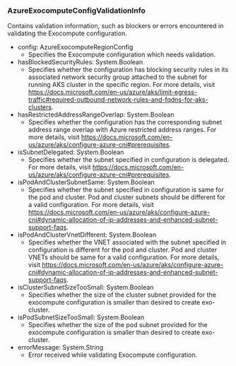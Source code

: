 ### AzureExocomputeConfigValidationInfo
Contains validation information, such as blockers or errors encountered in validating the Exocompute configuration.

- config: AzureExocomputeRegionConfig
  - Specifies the Exocompute configuration which needs validation.
- hasBlockedSecurityRules: System.Boolean
  - Specifies whether the configuration has blocking security rules in its associated network security group attached to the subnet for running AKS cluster in the specific region. For more details, visit https://docs.microsoft.com/en-us/azure/aks/limit-egress-traffic#required-outbound-network-rules-and-fqdns-for-aks-clusters.
- hasRestrictedAddressRangeOverlap: System.Boolean
  - Specifies whether the configuration has the corresponding subnet address range overlap with Azure restricted address ranges. For more details, visit https://docs.microsoft.com/en-us/azure/aks/configure-azure-cni#prerequisites.
- isSubnetDelegated: System.Boolean
  - Specifies whether the subnet specified in configuration is delegated. For more details, visit https://docs.microsoft.com/en-us/azure/aks/configure-azure-cni#prerequisites.
- isPodAndClusterSubnetSame: System.Boolean
  - Specifies whether the subnet specified in configuration is same for the pod and cluster. Pod and cluster subnets should be different for a valid configuration. For more details, visit https://docs.microsoft.com/en-us/azure/aks/configure-azure-cni#dynamic-allocation-of-ip-addresses-and-enhanced-subnet-support-faqs.
- isPodAndClusterVnetDifferent: System.Boolean
  - Specifies whether the VNET associated with the subnet specified in configuration is different for the pod and cluster. Pod and cluster VNETs should be same for a valid configuration. For more details, visit https://docs.microsoft.com/en-us/azure/aks/configure-azure-cni#dynamic-allocation-of-ip-addresses-and-enhanced-subnet-support-faqs.
- isClusterSubnetSizeTooSmall: System.Boolean
  - Specifies whether the size of the cluster subnet provided for the exocompute configuration is smaller than desired to create exo-cluster.
- isPodSubnetSizeTooSmall: System.Boolean
  - Specifies whether the size of the pod subnet provided for the exocompute configuration is smaller than desired to create exo-cluster.
- errorMessage: System.String
  - Error received while validating Exocompute configuration.
